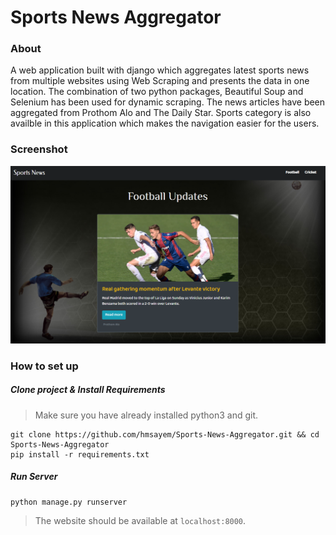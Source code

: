 # Sports News Aggregator
### About
A web application built with django which aggregates latest sports news from multiple websites using Web Scraping and presents the data in one location. The combination of two python packages, Beautiful Soup and Selenium has been used for dynamic scraping.
The news articles have been aggregated from Prothom Alo and The Daily Star. Sports category is also availble in this application which makes the navigation easier for the users.
### Screenshot

<img src="media/screenshot.png"> 

### How to set up
##### Clone project & Install Requirements
> Make sure you have already installed python3 and git.
```
git clone https://github.com/hmsayem/Sports-News-Aggregator.git && cd Sports-News-Aggregator
pip install -r requirements.txt
```
##### Run Server
```
python manage.py runserver
```

> The website should be available at `localhost:8000`. 
